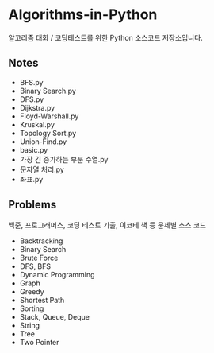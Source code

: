 # Algorithms-in-Python
 알고리즘 대회 / 코딩테스트를 위한 Python 소스코드 저장소입니다.

## Notes
- BFS.py
- Binary Search.py
- DFS.py
- Dijkstra.py
- Floyd-Warshall.py  
- Kruskal.py
- Topology Sort.py
- Union-Find.py  
- basic.py
- 가장 긴 증가하는 부분 수열.py
- 문자열 처리.py  
- 좌표.py
## Problems  
백준, 프로그래머스, 코딩 테스트 기출, 이코테 책 등 문제별 소스 코드
- Backtracking
- Binary Search
- Brute Force
- DFS, BFS
- Dynamic Programming
- Graph  
- Greedy
- Shortest Path  
- Sorting
- Stack, Queue, Deque
- String
- Tree
- Two Pointer